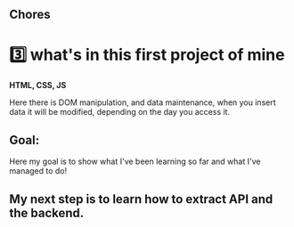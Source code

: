 ## Chores
# 3️⃣ what's in this first project of mine

**HTML, CSS, JS**

Here there is DOM manipulation, and data maintenance, when you insert data it will be modified, depending on the day you access it.

## Goal:

Here my goal is to show what I've been learning so far and what I've managed to do!

## My next step is to learn how to extract API and the backend.